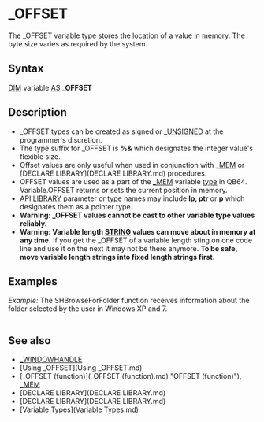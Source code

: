 # _OFFSET

The _OFFSET variable type stores the location of a value in memory. The byte size varies as required by the system.

  

## Syntax

[DIM](DIM.md) variable [AS](AS.md) **_OFFSET**
  

## Description

* _OFFSET types can be created as signed or [_UNSIGNED](_UNSIGNED.md) at the programmer's discretion.
* The type suffix for _OFFSET is **%&** which designates the integer value's flexible size.
* Offset values are only useful when used in conjunction with [_MEM](_MEM.md) or [DECLARE LIBRARY](DECLARE LIBRARY.md) procedures.
* OFFSET values are used as a part of the [_MEM](_MEM.md) variable [type](type.md) in QB64. Variable.OFFSET returns or sets the current position in memory.
* API [LIBRARY](LIBRARY.md) parameter or [type](type.md) names may include **lp, ptr** or **p** which designates them as a pointer type.
* **Warning: _OFFSET values cannot be cast to other variable type values reliably.**
* **Warning: Variable length [STRING](STRING.md) values can move about in memory at any time.** If you get the _OFFSET of a variable length sting on one code line and use it on the next it may not be there anymore. **To be safe, move variable length strings into fixed length strings first.**

  

## Examples

*Example:* The SHBrowseForFolder function receives information about the folder selected by the user in Windows XP and 7.

``` [DECLARE CUSTOMTYPE LIBRARY](DECLARE CUSTOMTYPE LIBRARY.md)     [FUNCTION](FUNCTION.md) FindWindow& ([BYVAL](BYVAL.md) ClassName AS _OFFSET, WindowName$) [END](END.md) [DECLARE](DECLARE.md)  [_TITLE](_TITLE.md) "Super Window" hwnd& = FindWindow(0, "Super Window" + [CHR$](CHR$.md)(0))  [TYPE](TYPE.md) BROWSEINFO  'typedef struct _browseinfo '[Microsoft MSDN](Microsoft MSDN.md)   hwndOwner [AS](AS.md) [LONG](LONG.md) '              '  HWND   pidlRoot [AS](AS.md) _OFFSET '            '  PCIDLIST_ABSOLUTE   pszDisplayName [AS](AS.md) _OFFSET '      '  LPTSTR   lpszTitle [AS](AS.md) _OFFSET '           '  LPCTSTR   ulFlags [AS](AS.md) [_UNSIGNED](_UNSIGNED.md) [LONG](LONG.md)        '  UINT   lpfn [AS](AS.md) _OFFSET '                '  BFFCALLBACK   lParam [AS](AS.md) _OFFSET '              '  LPARAM   iImage [AS](AS.md) [LONG](LONG.md) '                 '  int [END](END.md) [TYPE](TYPE.md)  'BROWSEINFO, *PBROWSEINFO, *LPBROWSEINFO;  [DECLARE DYNAMIC LIBRARY](DECLARE DYNAMIC LIBRARY.md) "shell32"   [FUNCTION](FUNCTION.md) SHBrowseForFolder%& (x [AS](AS.md) BROWSEINFO) '[Microsoft MSDN](Microsoft MSDN.md)   [SUB](SUB.md) SHGetPathFromIDList ([BYVAL](BYVAL.md) lpItem [AS](AS.md) _OFFSET, [BYVAL](BYVAL.md) szDir [AS](AS.md) _OFFSET) '[Microsoft MSDN](Microsoft MSDN.md) [END DECLARE](END DECLARE.md)  [DIM](DIM.md) b [AS](AS.md) BROWSEINFO b.hwndOwner = hwnd [DIM](DIM.md) s [AS](AS.md) [STRING](STRING.md) * 1024 b.pszDisplayName = [_OFFSET](_OFFSET.md) "OFFSET (function)")(s$) a$ = "Choose a folder!!!" + [CHR$](CHR$.md)(0) b.lpszTitle = [_OFFSET](_OFFSET.md) "OFFSET (function)")(a$) [DIM](DIM.md) o [AS](AS.md) _OFFSET o = SHBrowseForFolder(b) [IF](IF.md) o [THEN](THEN.md)     [PRINT](PRINT.md) [LEFT$](LEFT$.md)(s$, [INSTR](INSTR.md)(s$, [CHR$](CHR$.md)(0)) - 1)     [DIM](DIM.md) s2 [AS](AS.md) [STRING](STRING.md) * 1024     SHGetPathFromIDList o, [_OFFSET](_OFFSET.md) "OFFSET (function)")(s2$)     [PRINT](PRINT.md) [LEFT$](LEFT$.md)(s2$, [INSTR](INSTR.md)(s2$, [CHR$](CHR$.md)(0)) - 1) [ELSE](ELSE.md)     [PRINT](PRINT.md) "Cancel?" [END IF](END IF.md)  
```

  

## See also

* [_WINDOWHANDLE](_WINDOWHANDLE.md)
* [Using _OFFSET](Using _OFFSET.md)
* [_OFFSET (function)](_OFFSET (function).md) "OFFSET (function)"), [_MEM](_MEM.md)
* [DECLARE LIBRARY](DECLARE LIBRARY.md)
* [DECLARE LIBRARY](DECLARE LIBRARY.md)
* [Variable Types](Variable Types.md)

  
